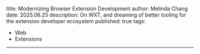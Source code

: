 title: Modernizing Browser Extension Development
author: Melinda Chang
date: 2025.06.25
description: On WXT, and dreaming of better tooling for the extension developer ecosystem
published: true
tags:

- Web
- Extensions

---

